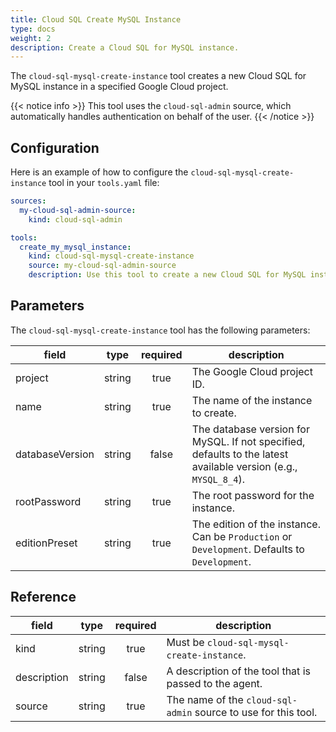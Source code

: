 ```yaml
---
title: Cloud SQL Create MySQL Instance
type: docs
weight: 2
description: Create a Cloud SQL for MySQL instance.
---
```


The `cloud-sql-mysql-create-instance` tool creates a new Cloud SQL for MySQL instance in a specified Google Cloud project.

{{< notice info >}}
This tool uses the `cloud-sql-admin` source, which automatically handles authentication on behalf of the user.
{{< /notice >}}

## Configuration

Here is an example of how to configure the `cloud-sql-mysql-create-instance` tool in your `tools.yaml` file:

```yaml
sources:
  my-cloud-sql-admin-source:
    kind: cloud-sql-admin

tools:
  create_my_mysql_instance:
    kind: cloud-sql-mysql-create-instance
    source: my-cloud-sql-admin-source
    description: Use this tool to create a new Cloud SQL for MySQL instance.
```

## Parameters

The `cloud-sql-mysql-create-instance` tool has the following parameters:

| **field**       | **type** | **required** | **description**                                                                                                 |
| --------------- | :------: | :----------: | --------------------------------------------------------------------------------------------------------------- |
| project         |  string  |     true     | The Google Cloud project ID.                                                                                    |
| name            |  string  |     true     | The name of the instance to create.                                                                             |
| databaseVersion |  string  |     false    | The database version for MySQL. If not specified, defaults to the latest available version (e.g., `MYSQL_8_4`). |
| rootPassword    |  string  |     true     | The root password for the instance.                                                                             |
| editionPreset   |  string  |     true     | The edition of the instance. Can be `Production` or `Development`. Defaults to `Development`.                   |

## Reference

| **field**   | **type** | **required** | **description**                                                |
| ----------- | :------: | :----------: | -------------------------------------------------------------- |
| kind        |  string  |     true     | Must be `cloud-sql-mysql-create-instance`.                     |
| description |  string  |     false    | A description of the tool that is passed to the agent.         |
| source      |  string  |     true     | The name of the `cloud-sql-admin` source to use for this tool. |
